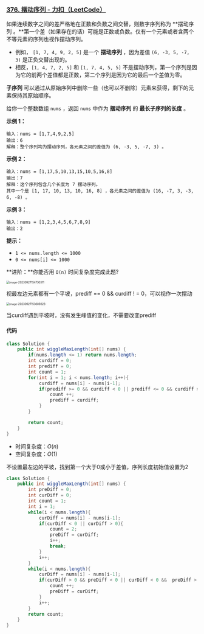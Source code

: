 ### [376. 摆动序列 - 力扣（LeetCode）](https://leetcode.cn/problems/wiggle-subsequence/description/)

如果连续数字之间的差严格地在正数和负数之间交替，则数字序列称为 **摆动序列 。**第一个差（如果存在的话）可能是正数或负数。仅有一个元素或者含两个不等元素的序列也视作摆动序列。

- 例如， `[1, 7, 4, 9, 2, 5]` 是一个 **摆动序列** ，因为差值 `(6, -3, 5, -7, 3)` 是正负交替出现的。
- 相反，`[1, 4, 7, 2, 5]` 和 `[1, 7, 4, 5, 5]` 不是摆动序列，第一个序列是因为它的前两个差值都是正数，第二个序列是因为它的最后一个差值为零。

**子序列** 可以通过从原始序列中删除一些（也可以不删除）元素来获得，剩下的元素保持其原始顺序。

给你一个整数数组 `nums` ，返回 `nums` 中作为 **摆动序列** 的 **最长子序列的长度** 。

 

**示例 1：**

```
输入：nums = [1,7,4,9,2,5]
输出：6
解释：整个序列均为摆动序列，各元素之间的差值为 (6, -3, 5, -7, 3) 。
```

**示例 2：**

```
输入：nums = [1,17,5,10,13,15,10,5,16,8]
输出：7
解释：这个序列包含几个长度为 7 摆动序列。
其中一个是 [1, 17, 10, 13, 10, 16, 8] ，各元素之间的差值为 (16, -7, 3, -3, 6, -8) 。
```

**示例 3：**

```
输入：nums = [1,2,3,4,5,6,7,8,9]
输出：2
```

 

**提示：**

- `1 <= nums.length <= 1000`
- `0 <= nums[i] <= 1000`

 

**进阶：**你能否用 `O(n)` 时间复杂度完成此题?



<img src="https://palepics.oss-cn-guangzhou.aliyuncs.com/img/image-20230927154730311.png" alt="image-20230927154730311" style="zoom:50%;" />

视最左边元素都有一个平坡，prediff == 0 && curdiff ! = 0，可以视作一次摆动



<img src="https://palepics.oss-cn-guangzhou.aliyuncs.com/img/image-20230927153609323.png" alt="image-20230927153609323" style="zoom:50%;" />

当curdiff遇到平坡时，没有发生峰值的变化，不需要改变prediff



#### 代码

```java
class Solution {
    public int wiggleMaxLength(int[] nums) {
        if(nums.length <= 1) return nums.length;
        int curdiff = 0;
        int prediff = 0;
        int count = 1;
        for(int i = 1; i < nums.length; i++){
            curdiff = nums[i] - nums[i-1];
            if(prediff >= 0 && curdiff < 0 || prediff <= 0 && curdiff > 0){ //峰值发生变动时，改变当前峰值
                count ++;
                prediff = curdiff;
            }
        }

        return count;
    }
}
```

- 时间复杂度：$O(n)$
- 空间复杂度：$O(1)$



不设置最左边的平坡，找到第一个大于0或小于差值，序列长度初始值设置为2

```java
class Solution {
    public int wiggleMaxLength(int[] nums) {
        int preDiff = 0;
        int curDiff = 0;
        int count = 1;
        int i = 1;
        while(i < nums.length){
            curDiff = nums[i] - nums[i-1];
            if(curDiff < 0 || curDiff > 0){
                count = 2;
                preDiff = curDiff;
                i++;
                break;
            }
            i++;
        }
        while(i < nums.length){
            curDiff = nums[i] - nums[i-1];
            if(curDiff > 0 && preDiff < 0 || curDiff < 0 &&  preDiff > 0){
                count ++;
                preDiff = curDiff;
            }
            i++;
        }
        return count;
    }
}
```



